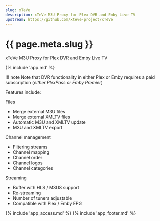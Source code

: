 ```yaml
---
slug: xTeVe
description: xTeVe M3U Proxy for Plex DVR and Emby Live TV
upstream: https://github.com/xteve-project/xTeVe
---
```


# {{ page.meta.slug }}

xTeVe M3U Proxy for Plex DVR and Emby Live TV

{% include 'app.md' %}

!!! note
    Note that DVR functionality in either Plex or Emby requires a paid subscription (*either PlexPass or Emby Premier*)

Features include:

Files

- Merge external M3U files
- Merge external XMLTV files
- Automatic M3U and XMLTV update
- M3U and XMLTV export

Channel management

- Filtering streams
- Channel mapping
- Channel order
- Channel logos
- Channel categories

Streaming

- Buffer with HLS / M3U8 support
- Re-streaming
- Number of tuners adjustable
- Compatible with Plex / Emby EPG


{% include 'app_access.md' %}
{% include 'app_footer.md' %}